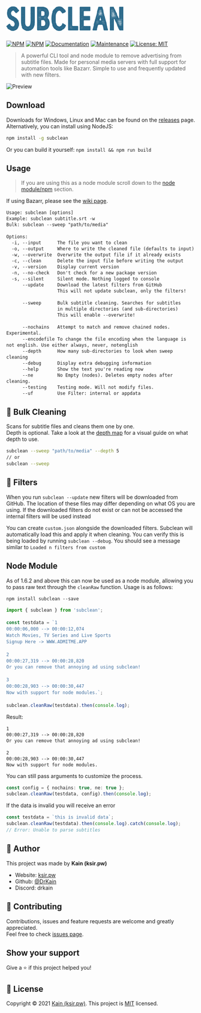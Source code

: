# [![subclean](https://raw.githubusercontent.com/DrKain/subclean/main/text-logo.png)](#)

[![NPM](https://img.shields.io/npm/v/subclean)](https://www.npmjs.com/package/subclean) [![NPM](https://img.shields.io/npm/dt/subclean)](https://www.npmjs.com/package/subclean)
[![Documentation](https://img.shields.io/badge/documentation-yes-brightgreen.svg)](https://github.com/DrKain/subclean/wiki)
[![Maintenance](https://img.shields.io/badge/Maintained%3F-yes-green.svg)](https://github.com/DrKain/subclean/graphs/commit-activity)
[![License: MIT](https://img.shields.io/github/license/DrKain/subclean)](https://github.com/DrKain/subclean/blob/master/LICENSE)

> A powerful CLI tool and node module to remove advertising from subtitle files. Made for personal media servers with full support for automation tools like Bazarr. Simple to use and frequently updated with new filters.

![Preview](https://i.imgur.com/iM9UWzw.png)

## Download

Downloads for Windows, Linux and Mac can be found on the [releases](https://github.com/DrKain/subclean/releases) page.  
Alternatively, you can install using NodeJS:

```sh
npm install -g subclean
```

Or you can build it yourself: `npm install && npm run build`

## Usage

> If you are using this as a node module scroll down to the [node module/npm](#node-module) section.

If using Bazarr, please see the [wiki page](https://github.com/DrKain/subclean/wiki/Bazarr).

```
Usage: subclean [options]
Example: subclean subtitle.srt -w
Bulk: subclean --sweep "path/to/media"

Options:
  -i, --input      The file you want to clean
  -o, --output     Where to write the cleaned file (defaults to input)
  -w, --overwrite  Overwrite the output file if it already exists
  -c, --clean      Delete the input file before writing the output
  -v, --version    Display current version
  -n, --no-check   Don't check for a new package version
  -s, --silent     Silent mode. Nothing logged to console
      --update     Download the latest filters from GitHub
                   This will not update subclean, only the filters!

      --sweep      Bulk subtitle cleaning. Searches for subtitles
                   in multiple directories (and sub-directories)
                   This will enable --overwrite!

      --nochains   Attempt to match and remove chained nodes. Experimental.
      --encodefile To change the file encoding when the language is not english. Use either always, never, notenglish
      --depth      How many sub-directories to look when sweep cleaning
      --debug      Display extra debugging information
      --help       Show the text you're reading now
      --ne         No Empty (nodes). Deletes empty nodes after cleaning.
      --testing    Testing mode. Will not modify files.
      --uf         Use Filter: internal or appdata
```

## 🧹 Bulk Cleaning

Scans for subtitle files and cleans them one by one.  
Depth is optional. Take a look at the [depth map](https://github.com/DrKain/subclean/wiki/Bulk-Cleaning#depth-map) for a visual guide on what depth to use.

```sh
subclean --sweep "path/to/media" --depth 5
// or
subclean --sweep
```

## 📝 Filters

When you run `subclean --update` new filters will be downloaded from GitHub.
The location of these files may differ depending on what OS you are using.
If the downloaded filters do not exist or can not be accessed the internal filters will be used instead

You can create `custom.json` alongside the downloaded filters. Subclean will automatically load this and apply it when cleaning. You can verify this is being loaded by running `subclean --debug`. You should see a message similar to `Loaded n filters from custom`

## Node Module

As of 1.6.2 and above this can now be used as a node module, allowing you to pass raw text through the `cleanRaw` function. Usage is as follows:

```npm
npm install subclean --save
```

```ts
import { subclean } from 'subclean';

const testdata = `1
00:00:06,000 --> 00:00:12,074
Watch Movies, TV Series and Live Sports
Signup Here -> WWW.ADMITME.APP

2
00:00:27,319 --> 00:00:28,820
Or you can remove that annoying ad using subclean!

3
00:00:28,903 --> 00:00:30,447
Now with support for node modules.`;

subclean.cleanRaw(testdata).then(console.log);
```

Result:

```
1
00:00:27,319 --> 00:00:28,820
Or you can remove that annoying ad using subclean!

2
00:00:28,903 --> 00:00:30,447
Now with support for node modules.
```

You can still pass arguments to customize the process.

```ts
const config = { nochains: true, ne: true };
subclean.cleanRaw(testdata, config).then(console.log);
```

If the data is invalid you will receive an error

```ts
const testdata = `this is invalid data`;
subclean.cleanRaw(testdata).then(console.log).catch(console.log);
// Error: Unable to parse subtitles
```

## 👤 Author

This project was made by **Kain (ksir.pw)**

-   Website: [ksir.pw](https://ksir.pw)
-   Github: [@DrKain](https://github.com/DrKain)
-   Discord: drkain

## 🤝 Contributing

Contributions, issues and feature requests are welcome and greatly appreciated.  
Feel free to check [issues page](https://github.com/DrKain/subclean/issues).

## Show your support

Give a ⭐️ if this project helped you!

## 📝 License

Copyright © 2021 [Kain (ksir.pw)](https://github.com/DrKain).
This project is [MIT](https://github.com/DrKain/subclean/blob/master/LICENSE) licensed.
